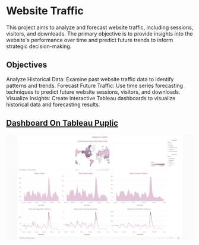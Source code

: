 # Website Traffic
This project aims to analyze and forecast website traffic, including sessions, visitors, and downloads. The primary objective is to provide insights into the website's performance over time and predict future trends to inform strategic decision-making.
## Objectives
Analyze Historical Data: Examine past website traffic data to identify patterns and trends.
Forecast Future Traffic: Use time series forecasting techniques to predict future website sessions, visitors, and downloads.
Visualize Insights: Create interactive Tableau dashboards to visualize historical data and forecasting results.

## [Dashboard On Tableau Puplic](https://public.tableau.com/app/profile/sohila.mohey/viz/WebsiteTrafic/Dashboard)
![Dshboard](https://github.com/sohilamohey/TableauProjects/blob/main/Website%20Trafic/Website%20Traffic.png)
